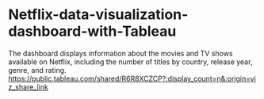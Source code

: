 # Netflix-data-visualization-dashboard-with-Tableau
 The dashboard displays information about the movies and TV shows available on Netflix, including the number of titles by country, release year, genre, and rating.
https://public.tableau.com/shared/R6R8XCZCP?:display_count=n&:origin=viz_share_link

